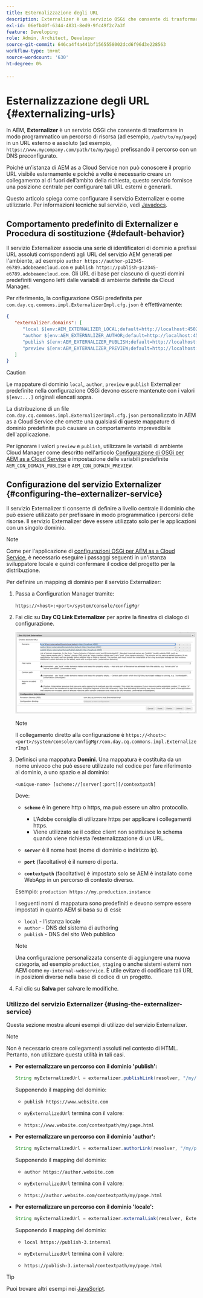 ```yaml
---
title: Esternalizzazione degli URL
description: Externalizer è un servizio OSGi che consente di trasformare in modo programmatico un percorso di risorsa in un URL esterno e assoluto.
exl-id: 06efb40f-6344-4831-8ed9-9fc49f2c7a3f
feature: Developing
role: Admin, Architect, Developer
source-git-commit: 646ca4f4a441bf1565558002dcd6f96d3e228563
workflow-type: tm+mt
source-wordcount: '630'
ht-degree: 0%

---
```


# Esternalizzazione degli URL {#externalizing-urls}

In AEM, **Externalizer** è un servizio OSGi che consente di trasformare in modo programmatico un percorso di risorsa (ad esempio, `/path/to/my/page`) in un URL esterno e assoluto (ad esempio, `https://www.mycompany.com/path/to/my/page`) prefissando il percorso con un DNS preconfigurato.

Poiché un’istanza di AEM as a Cloud Service non può conoscere il proprio URL visibile esternamente e poiché a volte è necessario creare un collegamento al di fuori dell’ambito della richiesta, questo servizio fornisce una posizione centrale per configurare tali URL esterni e generarli.

Questo articolo spiega come configurare il servizio Externalizer e come utilizzarlo. Per informazioni tecniche sul servizio, vedi [Javadocs](https://www.adobe.io/experience-manager/reference-materials/cloud-service/javadoc/com/day/cq/commons/Externalizer.html).

## Comportamento predefinito di Externalizer e Procedura di sostituzione {#default-behavior}

Il servizio Externalizer associa una serie di identificatori di dominio a prefissi URL assoluti corrispondenti agli URL del servizio AEM generati per l&#39;ambiente, ad esempio `author https://author-p12345-e6789.adobeaemcloud.com` e `publish https://publish-p12345-e6789.adobeaemcloud.com`. Gli URL di base per ciascuno di questi domini predefiniti vengono letti dalle variabili di ambiente definite da Cloud Manager.

Per riferimento, la configurazione OSGi predefinita per `com.day.cq.commons.impl.ExternalizerImpl.cfg.json` è effettivamente:

```json
{
   "externalizer.domains": [
      "local $[env:AEM_EXTERNALIZER_LOCAL;default=http://localhost:4502]",
      "author $[env:AEM_EXTERNALIZER_AUTHOR;default=http://localhost:4502]",
      "publish $[env:AEM_EXTERNALIZER_PUBLISH;default=http://localhost:4503]",
      "preview $[env:AEM_EXTERNALIZER_PREVIEW;default=http://localhost:4503]"
   ]
}
```

>[!CAUTION]
>
>Le mappature di dominio `local`, `author`, `preview` e `publish` Externalizer predefinite nella configurazione OSGi devono essere mantenute con i valori `$[env:...]` originali elencati sopra.
>
>La distribuzione di un file `com.day.cq.commons.impl.ExternalizerImpl.cfg.json` personalizzato in AEM as a Cloud Service che omette una qualsiasi di queste mappature di dominio predefinite può causare un comportamento imprevedibile dell&#39;applicazione.

Per ignorare i valori `preview` e `publish`, utilizzare le variabili di ambiente Cloud Manager come descritto nell&#39;articolo [Configurazione di OSGi per AEM as a Cloud Service](/help/implementing/deploying/configuring-osgi.md#cloud-manager-api-format-for-setting-properties) e impostazione delle variabili predefinite `AEM_CDN_DOMAIN_PUBLISH` e `AEM_CDN_DOMAIN_PREVIEW`.

## Configurazione del servizio Externalizer {#configuring-the-externalizer-service}

Il servizio Externalizer ti consente di definire a livello centrale il dominio che può essere utilizzato per prefissare in modo programmatico i percorsi delle risorse. Il servizio Externalizer deve essere utilizzato solo per le applicazioni con un singolo dominio.

>[!NOTE]
>
>Come per l&#39;applicazione di [configurazioni OSGi per AEM as a Cloud Service](/help/implementing/deploying/overview.md#osgi-configuration), è necessario eseguire i passaggi seguenti in un&#39;istanza sviluppatore locale e quindi confermare il codice del progetto per la distribuzione.

Per definire un mapping di dominio per il servizio Externalizer:

1. Passa a Configuration Manager tramite:

   `https://<host>:<port>/system/console/configMgr`

1. Fai clic su **Day CQ Link Externalizer** per aprire la finestra di dialogo di configurazione.

   ![Configurazione OSGi di Externalizer](./assets/externalizer-osgi.png)

   >[!NOTE]
   >
   >Il collegamento diretto alla configurazione è `https://<host>:<port>/system/console/configMgr/com.day.cq.commons.impl.ExternalizerImpl`

1. Definisci una mappatura **Domini**. Una mappatura è costituita da un nome univoco che può essere utilizzato nel codice per fare riferimento al dominio, a uno spazio e al dominio:

   `<unique-name> [scheme://]server[:port][/contextpath]`

   Dove:

   * **`scheme`** è in genere http o https, ma può essere un altro protocollo.

      * L’Adobe consiglia di utilizzare https per applicare i collegamenti https.
      * Viene utilizzato se il codice client non sostituisce lo schema quando viene richiesta l’esternalizzazione di un URL.

   * **`server`** è il nome host (nome di dominio o indirizzo ip).
   * **`port`** (facoltativo) è il numero di porta.
   * **`contextpath`** (facoltativo) è impostato solo se AEM è installato come WebApp in un percorso di contesto diverso.

   Esempio: `production https://my.production.instance`

   I seguenti nomi di mappatura sono predefiniti e devono sempre essere impostati in quanto AEM si basa su di essi:

   * `local` - l&#39;istanza locale
   * `author` - DNS del sistema di authoring
   * `publish` - DNS del sito Web pubblico

   >[!NOTE]
   >
   >Una configurazione personalizzata consente di aggiungere una nuova categoria, ad esempio `production`, `staging` o anche sistemi esterni non AEM come `my-internal-webservice`. È utile evitare di codificare tali URL in posizioni diverse nella base di codice di un progetto.

1. Fai clic su **Salva** per salvare le modifiche.

### Utilizzo del servizio Externalizer {#using-the-externalizer-service}

Questa sezione mostra alcuni esempi di utilizzo del servizio Externalizer.

>[!NOTE]
>
>Non è necessario creare collegamenti assoluti nel contesto di HTML. Pertanto, non utilizzare questa utilità in tali casi.

* **Per esternalizzare un percorso con il dominio &#39;publish&#39;:**

  ```java
  String myExternalizedUrl = externalizer.publishLink(resolver, "/my/page") + ".html";
  ```

  Supponendo il mapping del dominio:

   * `publish https://www.website.com`

   * `myExternalizedUrl` termina con il valore:

   * `https://www.website.com/contextpath/my/page.html`

* **Per esternalizzare un percorso con il dominio &#39;author&#39;:**

  ```java
  String myExternalizedUrl = externalizer.authorLink(resolver, "/my/page") + ".html";
  ```

  Supponendo il mapping del dominio:

   * `author https://author.website.com`

   * `myExternalizedUrl` termina con il valore:

   * `https://author.website.com/contextpath/my/page.html`

* **Per esternalizzare un percorso con il dominio &#39;locale&#39;:**

  ```java
  String myExternalizedUrl = externalizer.externalLink(resolver, Externalizer.LOCAL, "/my/page") + ".html";
  ```

  Supponendo il mapping del dominio:

   * `local https://publish-3.internal`

   * `myExternalizedUrl` termina con il valore:

   * `https://publish-3.internal/contextpath/my/page.html`

>[!TIP]
>
>Puoi trovare altri esempi nei [JavaScript](https://www.adobe.io/experience-manager/reference-materials/cloud-service/javadoc/com/day/cq/commons/Externalizer.html).
